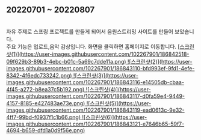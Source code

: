 <h2>20220701 ~ 20220807</h2><br/> 
자유 주제로 스프링 프로젝트를 만들게 되어서 음원스트리밍 사이트를 만들어 보았습니다.<br/>
주요 기능은 업로드,음악 감상입니다.
화면을 클릭하면 홈페이지로 이동합니다.
<a href="http://49.142.157.251:9090/javagreenS_lhs/"> [스크린샷(1)](https://user-images.githubusercontent.com/102267901/186842518-09f629b3-89b3-4ebc-b01c-5a69c7dde11a.png)
![스크린샷(2)](https://user-images.githubusercontent.com/102267901/186843110-bfd993ef-9fd1-4efe-8342-4f6edc733242.png)
![스크린샷(3)](https://user-images.githubusercontent.com/102267901/186843116-e14505db-cbaa-4f45-a272-b8ea37c5b192.png)
![스크린샷(4)](https://user-images.githubusercontent.com/102267901/186843117-d0fa59e4-9449-4157-8185-e427483ae73e.png)
![스크린샷(5)](https://user-images.githubusercontent.com/102267901/186843119-ead0613c-9e32-4ff7-99bd-f0937f1c1b66.png)
![스크린샷(6)](https://user-images.githubusercontent.com/102267901/186843121-e7646b65-59f7-4694-b659-dfd1a0d9f56e.png)</a>

